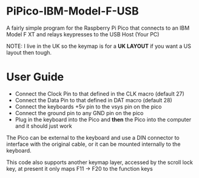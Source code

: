 # PiPico-IBM-Model-F-USB
A fairly simple program for the Raspberry Pi Pico that connects to an IBM Model F XT and relays keypresses to the USB Host (Your PC)

NOTE: I live in the UK so the keymap is for a <b>UK LAYOUT</b> if you want a US layout then tough.

# User Guide
 - Connect the Clock Pin to that defined in the CLK macro (default 27)
 - Connect the Data Pin to that defined in DAT macro (default 28)
 - Connect the keyboards +5v pin to the vsys pin on the pico
 - Connect the ground pin to any GND pin on the pico
 - Plug in the keyboard into the Pico and <b>then</b> the Pico into the computer and it should just work

The Pico can be external to the keyboard and use a DIN connector to interface with the original cable,
or it can be mounted internally to the keyboard.

This code also supports another keymap layer, accessed by the scroll lock key, at present it only maps F11 -> F20 to the function keys
